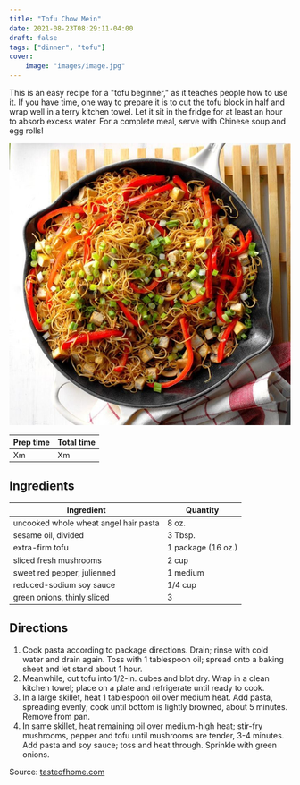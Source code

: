 ```yaml
---
title: "Tofu Chow Mein"
date: 2021-08-23T08:29:11-04:00
draft: false
tags: ["dinner", "tofu"]
cover:
    image: "images/image.jpg"
---
```



This is an easy recipe for a "tofu beginner," as it teaches people how to use it. If you have time, one way to prepare it is to cut the tofu block in half and wrap well in a terry kitchen towel. Let it sit in the fridge for at least an hour to absorb excess water. For a complete meal, serve with Chinese soup and egg rolls!

![](images/image.jpg)

|Prep time|Total time|
--- | ---
|Xm|Xm|


## Ingredients

|Ingredient|Quantity|
--- | ---
uncooked whole wheat angel hair pasta|8 oz.
sesame oil, divided|3 Tbsp. 
extra-firm tofu|1 package (16 oz.) 
sliced fresh mushrooms|2 cup
sweet red pepper, julienned|1 medium 
reduced-sodium soy sauce|1/4 cup 
green onions, thinly sliced|3

## Directions

1. Cook pasta according to package directions. Drain; rinse with cold water and drain again. Toss with 1 tablespoon oil; spread onto a baking sheet and let stand about 1 hour.
1. Meanwhile, cut tofu into 1/2-in. cubes and blot dry. Wrap in a clean kitchen towel; place on a plate and refrigerate until ready to cook.
1. In a large skillet, heat 1 tablespoon oil over medium heat. Add pasta, spreading evenly; cook until bottom is lightly browned, about 5 minutes. Remove from pan.
1. In same skillet, heat remaining oil over medium-high heat; stir-fry mushrooms, pepper and tofu until mushrooms are tender, 3-4 minutes. Add pasta and soy sauce; toss and heat through. Sprinkle with green onions.


Source: [tasteofhome.com](https://www.tasteofhome.com/recipes/tofu-chow-mein/)
